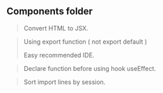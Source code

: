 ## Components folder

> Convert HTML to JSX.

> Using export function ( not export default )
> 
> Easy recommended IDE.

> Declare function before using hook useEffect.


> Sort import lines by session.
